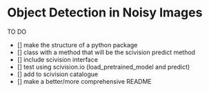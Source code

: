 # Object Detection in Noisy Images

TO DO 
- [] make the structure of a python package
- [] class with a method that will be the scivision predict method
- [] include scivision interface
- [] test using scivision.io (load_pretrained_model and predict)
- [] add to scivision catalogue
- [] make a better/more comprehensive README
